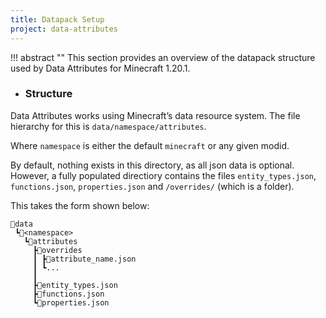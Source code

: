 ```yaml
---
title: Datapack Setup
project: data-attributes
---
```


!!! abstract ""
    This section provides an overview of the datapack structure used by Data Attributes for Minecraft 1.20.1.

- ### Structure

Data Attributes works using Minecraft’s data resource system. The file hierarchy for this is `data/namespace/attributes`. 

Where `namespace` is either the default `minecraft` or any given modid. 

By default, nothing exists in this directory, as all json data is optional. However, a fully populated directiory contains the files `entity_types.json`, `functions.json`, `properties.json` and `/overrides/` (which is a folder). 

This takes the form shown below:

```
📂data
 ┗📂<namespace>
   ┗📂attributes
     ┣📂overrides
     ┃ ┣📄attribute_name.json
     ┃ ┗...
     ┃
     ┣📄entity_types.json
     ┣📄functions.json
     ┗📄properties.json
``` 